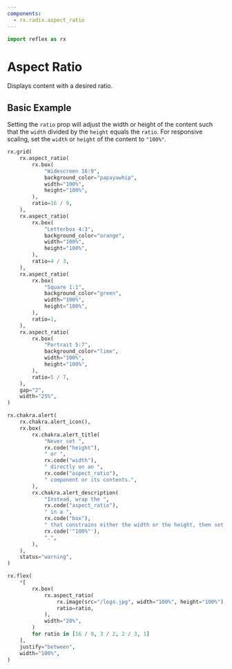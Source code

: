 ```yaml
---
components:
  - rx.radix.aspect_ratio
---
```


```python exec
import reflex as rx
```

# Aspect Ratio

Displays content with a desired ratio.

## Basic Example

Setting the `ratio` prop will adjust the width or height
of the content such that the `width` divided by the `height` equals the `ratio`.
For responsive scaling, set the `width` or `height` of the content to `"100%"`.

```python demo
rx.grid(
    rx.aspect_ratio(
        rx.box(
            "Widescreen 16:9",
            background_color="papayawhip",
            width="100%",
            height="100%",
        ),
        ratio=16 / 9,
    ),
    rx.aspect_ratio(
        rx.box(
            "Letterbox 4:3",
            background_color="orange",
            width="100%",
            height="100%",
        ),
        ratio=4 / 3,
    ),
    rx.aspect_ratio(
        rx.box(
            "Square 1:1",
            background_color="green",
            width="100%",
            height="100%",
        ),
        ratio=1,
    ),
    rx.aspect_ratio(
        rx.box(
            "Portrait 5:7",
            background_color="lime",
            width="100%",
            height="100%",
        ),
        ratio=5 / 7,
    ),
    gap="2",
    width="25%",
)
```

```python eval
rx.chakra.alert(
    rx.chakra.alert_icon(),
    rx.box(
        rx.chakra.alert_title(
            "Never set ",
            rx.code("height"),
            " or ",
            rx.code("width"),
            " directly on an ",
            rx.code("aspect_ratio"),
            " component or its contents.",
        ),
        rx.chakra.alert_description(
            "Instead, wrap the ",
            rx.code("aspect_ratio"),
            " in a ",
            rx.code("box"),
            " that constrains either the width or the height, then set the content width and height to ",
            rx.code('"100%"'),
            ".",
        ),
    ),
    status="warning",
)
```

```python demo
rx.flex(
    *[
        rx.box(
            rx.aspect_ratio(
                rx.image(src="/logo.jpg", width="100%", height="100%"),
                ratio=ratio,
            ),
            width="20%",
        )
        for ratio in [16 / 9, 3 / 2, 2 / 3, 1]
    ],
    justify="between",
    width="100%",
)
```
